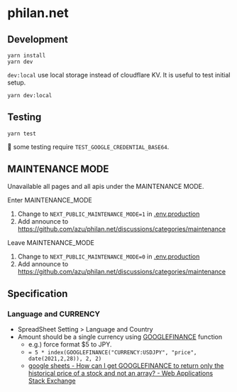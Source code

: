 # philan.net

## Development

    yarn install
    yarn dev

`dev:local` use local storage instead of cloudflare KV.
It is useful to test initial setup.

    yarn dev:local

## Testing

    yarn test

:memo: some testing require `TEST_GOOGLE_CREDENTIAL_BASE64`.

## MAINTENANCE MODE

Unavailable all pages and all apis under the MAINTENANCE MODE.

Enter MAINTENANCE_MODE

1. Change to `NEXT_PUBLIC_MAINTENANCE_MODE=1` in [.env.production](.env.production)
2. Add announce to https://github.com/azu/philan.net/discussions/categories/maintenance

Leave MAINTENANCE_MODE

1. Change to `NEXT_PUBLIC_MAINTENANCE_MODE=0` in [.env.production](.env.production)
2. Add announce to https://github.com/azu/philan.net/discussions/categories/maintenance

## Specification

### Language and CURRENCY

- SpreadSheet Setting > Language and Country
- Amount should be a single currency using [GOOGLEFINANCE](https://support.google.com/docs/answer/3093281?hl=en)
  function
    - e.g.) force format $5 to JPY.
    - `= 5 * index(GOOGLEFINANCE("CURRENCY:USDJPY", "price", date(2021,2,28)), 2, 2)`
    - [google sheets - How can I get GOOGLEFINANCE to return only the historical price of a stock and not an array? - Web Applications Stack Exchange](https://webapps.stackexchange.com/questions/14725/how-can-i-get-googlefinance-to-return-only-the-historical-price-of-a-stock-and-n)
